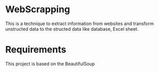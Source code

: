 # WebScrapping
This is a technique to extract information from websites and transform unstructed data to the structed data like database, Excel sheet.

# Requirements 
This project is based on the BeautifulSoup 
